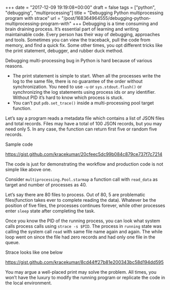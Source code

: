 
+++
date = "2017-12-09 19:19:08+00:00"
draft = false
tags = ["python", "debugging", "multiprocessing"]
title = "Debugging Python multiprocessing program with strace"
url = "/post/168364964555/debugging-python-multiprocessing-program-with"
+++
Debugging is a time consuming and brain draining process. It’s essential part of learning and writing maintainable code. Every person has their way of debugging, approaches and tools. Sometimes you can view the traceback, pull the code from memory, and find a quick fix. Some other times, you opt different tricks like the print statement, debugger, and rubber duck method.

Debugging multi-processing bug in Python is hard because of various reasons.

*   The print statement is simple to start. When all the processes write the log to the same file, there is no guarantee of the order without synchronization. You need to use `` -u `` or `` sys.stdout.flush() `` or synchronizing the log statements using process ids or any identifier. Without PID it’s hard to know which process is stuck.
*   You can’t put `` pdb.set_trace() `` inside a multi-processing pool target function.

Let’s say a program reads a metadata file which contains a list of JSON files and total records. Files may have a total of 100 JSON records, but you may need only 5. In any case, the function can return first five or random five records.

Sample code

<div class="gist"><a href="https://gist.github.com/kracekumar/20cfeec5dc99b084c879ce737f7c7214" target="_blank">https://gist.github.com/kracekumar/20cfeec5dc99b084c879ce737f7c7214</a></div>

The code is just for demonstrating the workflow and production code is not simple like above one.

Consider `` multiprocessing.Pool.starmap `` a function call with `` read_data `` as target and number of processes as 40.

Let’s say there are 80 files to process. Out of 80, 5 are problematic files(function takes ever to complete reading the data). Whatever be the position of five files, the processes continues forever, while other processes enter `` sleep `` state after completing the task.

Once you know the PID of the running process, you can look what system calls process calls using `` strace -s $PID ``. The process in `` running `` state was calling the system call `` read `` with same file name again and again. The while loop went on since the file had zero records and had only one file in the queue.

Strace looks like one below

<div class="gist">
<a href="https://gist.github.com/kracekumar/8cd44ff27b81e200343bc58d194dd595" target="_blank">https://gist.github.com/kracekumar/8cd44ff27b81e200343bc58d194dd595</a>
</div>

You may argue a well-placed print may solve the problem. All times, you won’t have the luxury to modify the running program or replicate the code in the local environment.
